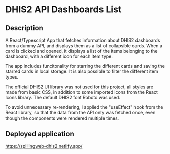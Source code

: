 # DHIS2 API Dashboards List

## Description
A React/Typescript App that fetches information about DHIS2 dashboards from a dummy API, and displays them as a list of collapsible cards. When a card is clicked and opened, it displays a list of the items belonging to the dashboard, with a different icon for each item type.

The app includes funcitonality for starring the different cards and saving the starred cards in local storage. It is also possible to filter the different item types.

The official DHIS2 UI library was not used for this project, all styles are made from basic CSS, in addition to some imported icons from the React Icons library. The default DHIS2 font Roboto was used.

To avoid unnecessary re-rendering, I applied the "useEffect" hook from the React library, so that the data from the API only was fetched once, even though the components were rendered multiple times.

## Deployed application
https://spillingweb-dhis2.netlify.app/
